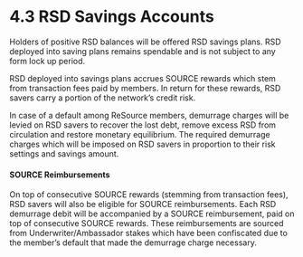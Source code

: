 # 4.3 RSD Savings Accounts

Holders of positive RSD balances will be offered RSD savings plans. RSD deployed into saving plans remains spendable and is not subject to any form lock up period.&#x20;

RSD deployed into savings plans accrues SOURCE rewards which stem from transaction fees paid by members. In return for these rewards, RSD savers carry a portion of the network’s credit risk.&#x20;

In case of a default among ReSource members, demurrage charges  will be levied on RSD savers to recover the lost debt, remove excess RSD from circulation and restore monetary equilibrium. The required demurrage charges which will be imposed on RSD savers in proportion to their risk settings and savings amount.

#### SOURCE Reimbursements&#x20;

&#x20;On top of consecutive SOURCE rewards (stemming from transaction fees), RSD savers will also be eligible for SOURCE reimbursements. Each RSD demurrage debit will be accompanied by a SOURCE reimbursement, paid on top of consecutive SOURCE rewards. These reimbursements are sourced from Underwriter/Ambassador stakes which have been confiscated due to the member’s default that made the demurrage charge necessary.
